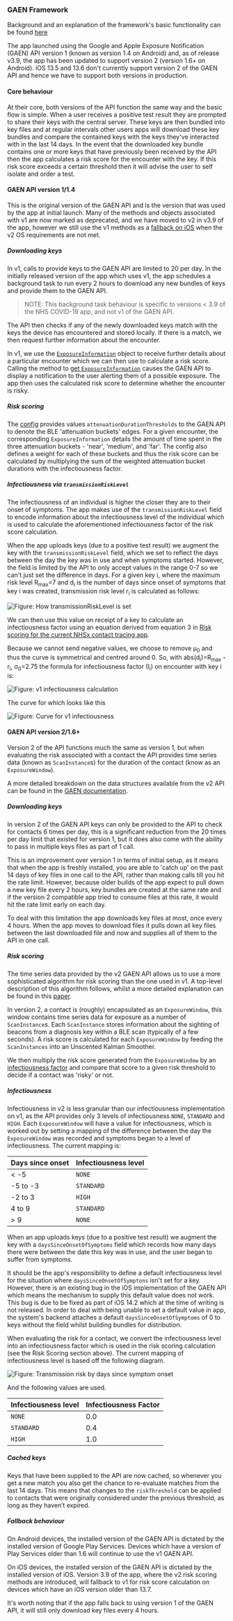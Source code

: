 ### GAEN Framework
Background and an explanation of the framework's basic functionality can be found [here](https://blog.google/documents/73/Exposure_Notification_-_FAQ_v1.1.pdf)

The app launched using the Google and Apple Exposure Notification (GAEN) API version 1 (known as version 1.4 on Android) and, as of release v3.9,
the app has been updated to support version 2 (version 1.6+ on Android). iOS 13.5 and 13.6 don't currently support version 2 of the GAEN API and hence we have to support
both versions in production.

#### Core behaviour
At their core, both versions of the API function the same way and the basic flow is simple. When a user receives a positive
test result they are prompted to share their keys with the central server. These keys are then bundled into key files and at
regular intervals other users apps will download these key bundles and compare the contained keys with the keys they've interacted
with in the last 14 days. In the event that the downloaded key bundle contains one or more keys that have previously been
received by the API then the app calculates a risk score for the encounter with the key. If this risk score exceeds a certain
threshold then it will advise the user to self isolate and order a test.

#### GAEN API version 1/1.4
This is the original version of the GAEN API and is the version that was used by the app at initial launch. Many of the
methods and objects associated with v1 are now marked as deprecated, and we have moved to v2 in v3.9 of the app, however we still
use the v1 methods as a [fallback on iOS](#fallback-behaviour) when the v2 OS requirements are not met.

##### Downloading keys
In v1, calls to provide keys to the GAEN API are limited to 20 per day. In the initially released version of the app which uses v1,
the app schedules a background task to run every 2 hours to download any new bundles of keys and provide them to the GAEN API.

> NOTE: This background task behaviour is specific to versions < 3.9 of the NHS COVID-19 app, and not v1 of the GAEN API.

The API then checks if any of the newly downloaded keys match with the keys the device has encountered and stored locally. If there is
a match, we then request further information about the encounter.

In v1, we use the [`ExposureInformation`](https://developers.google.com/android/exposure-notifications/exposure-notifications-api#exposureinformation)
object to receive further details about a particular encounter which we can then use to calculate a risk score. Calling the method to
[get `ExposureInformation`](https://developers.google.com/android/exposure-notifications/exposure-notifications-api#getexposureinformation)
causes the GAEN API to display a notification to the user alerting them of a possible exposure. The app then uses the calculated
risk score to determine whether the encounter is risky.

##### Risk scoring
The [config](../../src/static/exposure-configuration.json) provides values `attenuationDurationThresholds`
to the GAEN API to denote the BLE 'attenuation buckets' edges. For a given encounter, the corresponding `ExposureInformation`
details the amount of time spent in the three attenuation buckets - 'near', 'medium', and 'far'. The config also defines
a weight for each of these buckets and thus the risk score can be calculated by multiplying the sum of the weighted attenuation
bucket durations with the infectiousness factor.

##### Infectiousness via `transmissionRiskLevel`
The infectiousness of an individual is higher the closer they are to their onset of symptoms. The app makes use of the
`transmissionRiskLevel` field to encode information about the infectiousness level of the individual which is used to
calculate the aforementioned infectiousness factor of the risk score calculation.

When the app uploads keys (due to a positive test result) we augment the key with the `transmissionRiskLevel` field, which
we set to reflect the days between the day the key was in use and when symptoms started. However, the field is limited by
the API to only accept values in the range 0-7 so we can't just set the difference in days. For a given key i,
where the maximum risk level R<sub>max</sub>=7 and d<sub>i</sub> is the number of days since onset of symptoms that key i was created,
transmission risk level r<sub>i</sub> is calculated as follows:

![Figure: How transmissionRiskLevel is set](diagrams/img/cv19-app-system-ag-api-transmission-risk-level.gif)

We can then use this value on receipt of a key to calculate an infectiousness factor using an equation derived from equation
3 in [Risk scoring for the current NHSx contact tracing app](https://arxiv.org/pdf/2005.11057.pdf).

Because we cannot send negative values, we choose to remove μ<sub>0</sub> and thus the curve is symmetrical and centred around 0.
So, with abs(d<sub>i</sub>)=R<sub>max</sub> - r<sub>i</sub>, σ<sub>0</sub>=2.75 the formula for infectiousness factor (I<sub>i</sub>) on encounter with key i is:

![Figure: v1 infectiousness calculation](diagrams/img/cv19-app-system-ag-api-v1-infectiousness-calculation.gif)

The curve for which looks like this

![Figure: Curve for v1 infectiousness](diagrams/img/cv-19-app-system-ag-api-v1-infectiousness-curve.png)

#### GAEN API version 2/1.6+
Version 2 of the API functions much the same as version 1, but when evaluating the risk associated with a contact the API
provides time series data (known as `ScanInstance`s) for the duration of the contact (know as an `ExposureWindow`).

A more detailed breakdown on the data structures available from the v2 API can be found in the [GAEN documentation](https://developers.google.com/android/exposure-notifications/exposure-notifications-api#data-structures).

##### Downloading keys
In version 2 of the GAEN API keys can only be provided to the API to check for contacts 6 times per day, this is a significant
reduction from the 20 times per day limit that existed for version 1, but it does also come with the ability to pass in
multiple keys files as part of 1 call.

This is an improvement over version 1 in terms of initial setup, as it means that when the app is freshly installed, you are
able to 'catch up' on the past 14 days of key files in one call to the API, rather than making calls till you hit the rate limit.
However, because older builds of the app expect to pull down a new key file every 2 hours, key bundles are created at the same
rate and if the version 2 compatible app tried to consume files at this rate, it would hit the rate limit early on each day.

To deal with this limitation the app downloads key files at most, once every 4 hours. When the app moves to download files
it pulls down all key files between the last downloaded file and now and supplies all of them to the API in one call.

##### Risk scoring
The time series data provided by the v2 GAEN API allows us to use a more sophisticated algorithm for risk scoring than the one used in v1.
A top-level description of this algorithm follows, whilst a more detailed explanation can be found in this [paper](https://arxiv.org/abs/2007.05057).

In version 2, a contact is (roughly) encapsulated as an `ExposureWindow`, this window contains time series data for exposure
as a number of `ScanInstance`s. Each `ScanInstance` stores information about the sighting of beacons from a diagnosis key
within a BLE scan (typically of a few seconds). A risk score is calculated for each `ExposureWindow` by feeding the `ScanInstances`
into an Unscented Kalman Smoother.

We then multiply the risk score generated from the `ExposureWindow` by an [infectiousness factor](#infectiousness) and
compare that score to a given risk threshold to decide if a contact was 'risky' or not.

##### Infectiousness
Infectiousness in v2 is less granular than our infectiousness implementation on v1, as the API provides only 3 levels of infectiousness
`NONE`, `STANDARD` and `HIGH`. Each `ExposureWindow` will have a value for infectiousness, which is worked out by setting a
mapping of the difference between the day the `ExposureWindow` was recorded and symptoms began to a level of infectiousness.
The current mapping is:

| Days since onset | Infectiousness level
|------------------|----------------------
| < -5             | `NONE`
| -5 to -3         | `STANDARD`
| -2 to 3          | `HIGH`
| 4 to 9           | `STANDARD`
| \> 9              | `NONE`

When an app uploads keys (due to a positive test result) we augment the key with a `daysSinceOnsetOfSymptoms` field which
records how many days there were between the date this key was in use, and the user began to suffer from symptoms.

It should be the app's responsibility to define a default infectiousness level for the situation where `daysSinceOnsetOfSymptons` isn't set for a key.
However, there is an existing bug in the iOS implementation of the GAEN API which means the mechanism to supply this default value does not work.
This bug is due to be fixed as part of iOS 14.2 which at the time of writing is not released. In order to deal with being unable to set a default value in app,
the system's backend attaches a default `daysSinceOnsetOfSymptoms` of 0 to keys without the field whilst building bundles for distribution.

When evaluating the risk for a contact, we convert the infectiousness level into an infectiousness factor which is used in the
risk scoring calculation (see the Risk Scoring section above). The current mapping of infectiousness level is based off the
following diagram.

![Figure: Transmission risk by days since symptom onset](diagrams/img/cv19-app-system-ag-api-transmission_risk_by_days_since_symptom_onset.png)

And the following values are used.

| Infectiousness level | Infectiousness Factor
 |----------------------|----------------------
| `NONE`               | 0.0
| `STANDARD`           | 0.4
| `HIGH`               | 1.0

##### Cached keys
Keys that have been supplied to the API are now cached, so whenever you get a new match you also get the chance to re-evaluate
matches from the last 14 days. This means that changes to the `riskThreshold` can be applied to contacts that were originally
considered under the previous threshold, as long as they haven’t expired.

##### Fallback behaviour
On Android devices, the installed version of the GAEN API is dictated by the installed version of Google Play Services.
Devices which have a version of Play Services older than 1.6 will continue to use the v1 GAEN API.

On iOS devices, the installed version of the GAEN API is dictated by the installed version of iOS. Version 3.9 of the app,
where the v2 risk scoring methods are introduced, will fallback to v1 for risk score calculation on devices which have an iOS
version older than 13.7.

It's worth noting that if the app falls back to using version 1 of the GAEN API, it will still only download key files every
4 hours.
